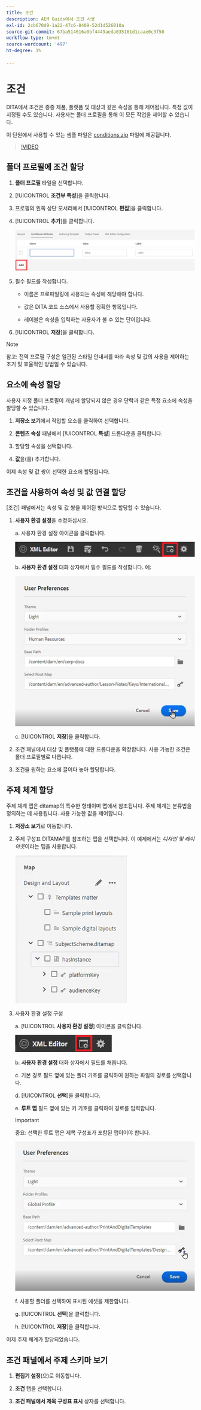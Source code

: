 ```yaml
---
title: 조건
description: AEM Guids에서 조건 사용
exl-id: 2cb670d9-1a22-47c6-8409-52d1d526010a
source-git-commit: 67ba514616a0bf4449aeda035161d1caae0c3f50
workflow-type: tm+mt
source-wordcount: '497'
ht-degree: 1%

---
```


# 조건

DITA에서 조건은 종종 제품, 플랫폼 및 대상과 같은 속성을 통해 제어됩니다. 특정 값이 지정될 수도 있습니다. 사용자는 폴더 프로필을 통해 이 모든 작업을 제어할 수 있습니다.

이 단원에서 사용할 수 있는 샘플 파일은 [conditions.zip](assets/conditions.zip) 파일에 제공됩니다.

>[!VIDEO](https://video.tv.adobe.com/v/342755?quality=12&learn=on)

## 폴더 프로필에 조건 할당

1. **폴더 프로필** 타일을 선택합니다.

1. [!UICONTROL **조건부 특성**]&#x200B;을 클릭합니다.

1. 프로필의 왼쪽 상단 모서리에서 [!UICONTROL **편집**]&#x200B;을 클릭합니다.

1. [!UICONTROL **추가**]&#x200B;를 클릭합니다.

   ![폴더 프로필의 조건](images/lesson-13/add-name.png)

1. 필수 필드를 작성합니다.

   - 이름은 프로파일링에 사용되는 속성에 해당해야 합니다.

   - 값은 DITA 코드 소스에서 사용할 정확한 항목입니다.

   - 레이블은 속성을 입력하는 사용자가 볼 수 있는 단어입니다.

1. [!UICONTROL **저장**]&#x200B;을 클릭합니다.

>[!NOTE]
>
>참고: 전역 프로필 구성은 일관된 스타일 안내서를 따라 속성 및 값의 사용을 제어하는 조기 및 효율적인 방법일 수 있습니다.

## 요소에 속성 할당

사용자 지정 폴더 프로필이 개념에 할당되지 않은 경우 단락과 같은 특정 요소에 속성을 할당할 수 있습니다.

1. **저장소 보기**&#x200B;에서 작업할 요소를 클릭하여 선택합니다.

1. **콘텐츠 속성** 패널에서 [!UICONTROL **특성**] 드롭다운을 클릭합니다.

1. 할당할 속성을 선택합니다.

1. **값**&#x200B;을(를) 추가합니다.

이제 속성 및 값 쌍이 선택한 요소에 할당됩니다.

## 조건을 사용하여 속성 및 값 연결 할당

[조건] 패널에서는 속성 및 값 쌍을 제어된 방식으로 할당할 수 있습니다.

1. **사용자 환경 설정**&#x200B;을 수정하십시오.

   a. 사용자 환경 설정 아이콘을 클릭합니다.

   ![사용자 환경 설정 아이콘](images/lesson-13/user-prefs-icon.png)

   b. **사용자 환경 설정** 대화 상자에서 필수 필드를 작성합니다. 예:

   ![사용자 환경 설정](images/lesson-13/user-preferences.png)

   c. [!UICONTROL **저장**]&#x200B;을 클릭합니다.

1. 조건 패널에서 대상 및 플랫폼에 대한 드롭다운을 확장합니다. 사용 가능한 조건은 폴더 프로필별로 다릅니다.

1. 조건을 원하는 요소에 끌어다 놓아 할당합니다.

## 주제 체계 할당

주제 체계 맵은 ditamap의 특수한 형태이며 맵에서 참조됩니다. 주제 체계는 분류법을 정의하는 데 사용됩니다. 사용 가능한 값을 제어합니다.

1. **저장소 보기**&#x200B;로 이동합니다.

1. 주제 구성표 DITAMAP를 참조하는 맵을 선택합니다. 이 예제에서는 _디자인 및 레이아웃_&#x200B;이라는 맵을 사용합니다.

   ![사용자 환경 설정](images/lesson-13/subject-scheme-map.png)

1. 사용자 환경 설정 구성

   a. [!UICONTROL **사용자 환경 설정**] 아이콘을 클릭합니다.

   ![사용자 환경 설정](images/lesson-13/user-prefs-icon-2.png)

   b. **사용자 환경 설정** 대화 상자에서 필드를 채웁니다.

   c. 기본 경로 필드 옆에 있는 폴더 기호를 클릭하여 원하는 파일의 경로를 선택합니다.

   d. [!UICONTROL **선택**]&#x200B;을 클릭합니다.

   e. **루트 맵** 필드 옆에 있는 키 기호를 클릭하여 경로를 입력합니다.

   >[!IMPORTANT]
   >
   >중요: 선택한 루트 맵은 제목 구성표가 포함된 맵이어야 합니다.

   ![사용자 환경 설정](images/lesson-13/user-preferences-2.png)

   f. 사용할 폴더를 선택하여 표시된 에셋을 제한합니다.

   g. [!UICONTROL **선택**]&#x200B;을 클릭합니다.

   h. [!UICONTROL **저장**]&#x200B;을 클릭합니다.

이제 주제 체계가 할당되었습니다.

## 조건 패널에서 주제 스키마 보기

1. **편집기 설정**(으)로 이동합니다.

1. **조건** 탭을 선택합니다.

1. **조건 패널에서 제목 구성표 표시** 상자를 선택합니다.
